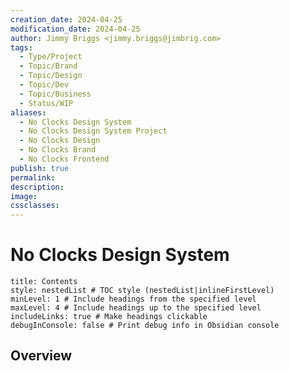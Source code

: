 ```yaml
---
creation_date: 2024-04-25
modification_date: 2024-04-25
author: Jimmy Briggs <jimmy.briggs@jimbrig.com>
tags:
  - Type/Project
  - Topic/Brand
  - Topic/Design
  - Topic/Dev
  - Topic/Business
  - Status/WIP
aliases:
  - No Clocks Design System
  - No Clocks Design System Project
  - No Clocks Design
  - No Clocks Brand
  - No Clocks Frontend
publish: true
permalink:
description:
image:
cssclasses:
---
```


# No Clocks Design System

```table-of-contents
title: Contents 
style: nestedList # TOC style (nestedList|inlineFirstLevel)
minLevel: 1 # Include headings from the specified level
maxLevel: 4 # Include headings up to the specified level
includeLinks: true # Make headings clickable
debugInConsole: false # Print debug info in Obsidian console
```

## Overview
